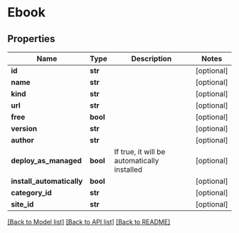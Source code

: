 # Ebook

## Properties
Name | Type | Description | Notes
------------ | ------------- | ------------- | -------------
**id** | **str** |  | [optional] 
**name** | **str** |  | [optional] 
**kind** | **str** |  | [optional] 
**url** | **str** |  | [optional] 
**free** | **bool** |  | [optional] 
**version** | **str** |  | [optional] 
**author** | **str** |  | [optional] 
**deploy_as_managed** | **bool** | If true, it will be automatically installed | [optional] 
**install_automatically** | **bool** |  | [optional] 
**category_id** | **str** |  | [optional] 
**site_id** | **str** |  | [optional] 

[[Back to Model list]](../README.md#documentation-for-models) [[Back to API list]](../README.md#documentation-for-api-endpoints) [[Back to README]](../README.md)


